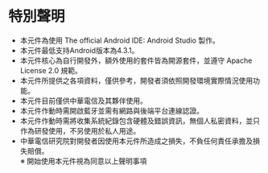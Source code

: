 特別聲明
======
-   本元件為使用 The official Android IDE: Android Studio 製作。
-   本元件最低支持Android版本為4.3.1。
-   本元件核心為自行開發外，額外使用的套件皆為開源套件，並遵守 Apache License 2.0 規範。
-   本元件所提供之各項資料，僅供參考，開發者須依照開發環境實際情況使用功能。
-   本元件目前僅供中華電信及其夥伴使用。
-   本元件作動時需開啟藍牙並需有網路與後端平台連線認證。
-   本元件作動時需將收集系統紀錄包含硬體及錯誤資訊，無個人私密資料，並只作為研發使用，不另使用於私人用途。
-   中華電信研究院對開發者因使用本元件所造成之損失，不負任何責任承擔及損失賠償。  
※ 開始使用本元件視為同意以上聲明事項
